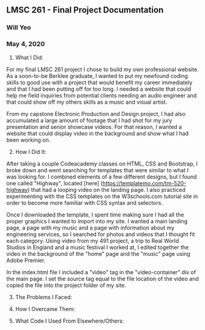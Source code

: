 ## LMSC 261 - Final Project Documentation
### Will Yeo
### May 4, 2020

1. What I Did:

For my final LMSC 261 project I chose to build my own professional website. As a soon-to-be Berklee graduate, I wanted to put my newfound coding skills to good use with a project that would benefit my career immediately and that I had been putting off for too long. I needed a website that could help me field inquiries from potential clients needing an audio engineer and that could show off my others skills as a music and visual artist.

From my capstone Electronic Production and Design project, I had also accumulated a large amount of footage that I had shot for my jury presentation and senior showcase videos. For that reason, I wanted a website that could display video in the background and show what I had been working on.

2. How I Did It:

After taking a couple Codeacademy classes on HTML, CSS and Bootstrap, I broke down and went searching for templates that were similar to what I was looking for. I combined elements of a few different designs, but I found one called "Highway", located [here] (https://templatemo.com/tm-520-highway) that had a looping video on the landing page. I also practiced experimenting with the CSS templates on the W3schools.com tutorial site in order to become more familiar with CSS syntax and selectors.

Once I downloaded the template, I spent time making sure I had all the proper graphics I wanted to import into my site. I wanted a main landing page, a page with my music and a page with information about my engineering services, so I searched for photos and videos that I thought fit each category. Using video from my 491 project, a trip to Real World Studios in England and a music festival I worked at, I edited together the video in the background of the "home" page and the "music" page using Adobe Premier.

In the index.html file I included a "video" tag in the "video-container" div of the main page. I set the source tag equal to the file location of the video and copied the file into the project folder of my site. 


3. The Problems I Faced:


4. How I Overcame Them:


5. What Code I Used From Elsewhere/Others:
